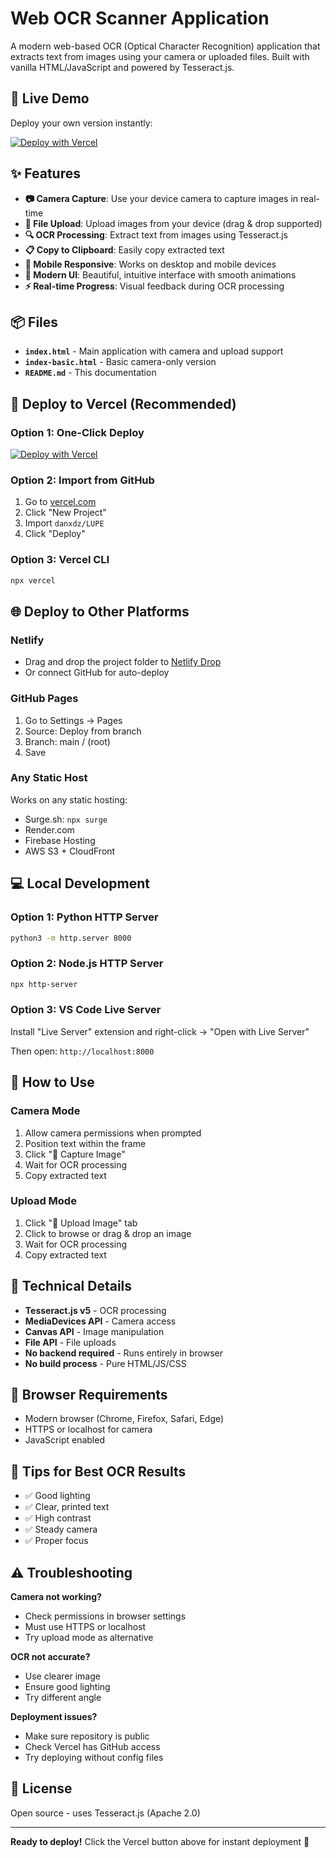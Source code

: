 # Web OCR Scanner Application

A modern web-based OCR (Optical Character Recognition) application that extracts text from images using your camera or uploaded files. Built with vanilla HTML/JavaScript and powered by Tesseract.js.

## 🚀 Live Demo

Deploy your own version instantly:

[![Deploy with Vercel](https://vercel.com/button)](https://vercel.com/new/clone?repository-url=https://github.com/danxdz/LUPE)

## ✨ Features

- **📷 Camera Capture**: Use your device camera to capture images in real-time
- **📁 File Upload**: Upload images from your device (drag & drop supported)
- **🔍 OCR Processing**: Extract text from images using Tesseract.js
- **📋 Copy to Clipboard**: Easily copy extracted text
- **📱 Mobile Responsive**: Works on desktop and mobile devices
- **🎨 Modern UI**: Beautiful, intuitive interface with smooth animations
- **⚡ Real-time Progress**: Visual feedback during OCR processing

## 📦 Files

- **`index.html`** - Main application with camera and upload support
- **`index-basic.html`** - Basic camera-only version
- **`README.md`** - This documentation

## 🚀 Deploy to Vercel (Recommended)

### Option 1: One-Click Deploy
[![Deploy with Vercel](https://vercel.com/button)](https://vercel.com/new/clone?repository-url=https://github.com/danxdz/LUPE)

### Option 2: Import from GitHub
1. Go to [vercel.com](https://vercel.com)
2. Click "New Project"
3. Import `danxdz/LUPE`
4. Click "Deploy"

### Option 3: Vercel CLI
```bash
npx vercel
```

## 🌐 Deploy to Other Platforms

### Netlify
- Drag and drop the project folder to [Netlify Drop](https://app.netlify.com/drop)
- Or connect GitHub for auto-deploy

### GitHub Pages
1. Go to Settings → Pages
2. Source: Deploy from branch
3. Branch: main / (root)
4. Save

### Any Static Host
Works on any static hosting:
- Surge.sh: `npx surge`
- Render.com
- Firebase Hosting
- AWS S3 + CloudFront

## 💻 Local Development

### Option 1: Python HTTP Server
```bash
python3 -m http.server 8000
```

### Option 2: Node.js HTTP Server
```bash
npx http-server
```

### Option 3: VS Code Live Server
Install "Live Server" extension and right-click → "Open with Live Server"

Then open: `http://localhost:8000`

## 📱 How to Use

### Camera Mode
1. Allow camera permissions when prompted
2. Position text within the frame
3. Click "📸 Capture Image"
4. Wait for OCR processing
5. Copy extracted text

### Upload Mode
1. Click "📁 Upload Image" tab
2. Click to browse or drag & drop an image
3. Wait for OCR processing
4. Copy extracted text

## 🔧 Technical Details

- **Tesseract.js v5** - OCR processing
- **MediaDevices API** - Camera access
- **Canvas API** - Image manipulation
- **File API** - File uploads
- **No backend required** - Runs entirely in browser
- **No build process** - Pure HTML/JS/CSS

## 📝 Browser Requirements

- Modern browser (Chrome, Firefox, Safari, Edge)
- HTTPS or localhost for camera
- JavaScript enabled

## 🎯 Tips for Best OCR Results

- ✅ Good lighting
- ✅ Clear, printed text
- ✅ High contrast
- ✅ Steady camera
- ✅ Proper focus

## ⚠️ Troubleshooting

**Camera not working?**
- Check permissions in browser settings
- Must use HTTPS or localhost
- Try upload mode as alternative

**OCR not accurate?**
- Use clearer image
- Ensure good lighting
- Try different angle

**Deployment issues?**
- Make sure repository is public
- Check Vercel has GitHub access
- Try deploying without config files

## 📄 License

Open source - uses Tesseract.js (Apache 2.0)

---

**Ready to deploy!** Click the Vercel button above for instant deployment 🚀
